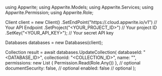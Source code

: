 using Appwrite;
using Appwrite.Models;
using Appwrite.Services;
using Appwrite.Permission;
using Appwrite.Role;

Client client = new Client()
    .SetEndPoint("https://<REGION>.cloud.appwrite.io/v1") // Your API Endpoint
    .SetProject("<YOUR_PROJECT_ID>") // Your project ID
    .SetKey("<YOUR_API_KEY>"); // Your secret API key

Databases databases = new Databases(client);

Collection result = await databases.UpdateCollection(
    databaseId: "<DATABASE_ID>",
    collectionId: "<COLLECTION_ID>",
    name: "<NAME>",
    permissions: new List<string> { Permission.Read(Role.Any()) }, // optional
    documentSecurity: false, // optional
    enabled: false // optional
);